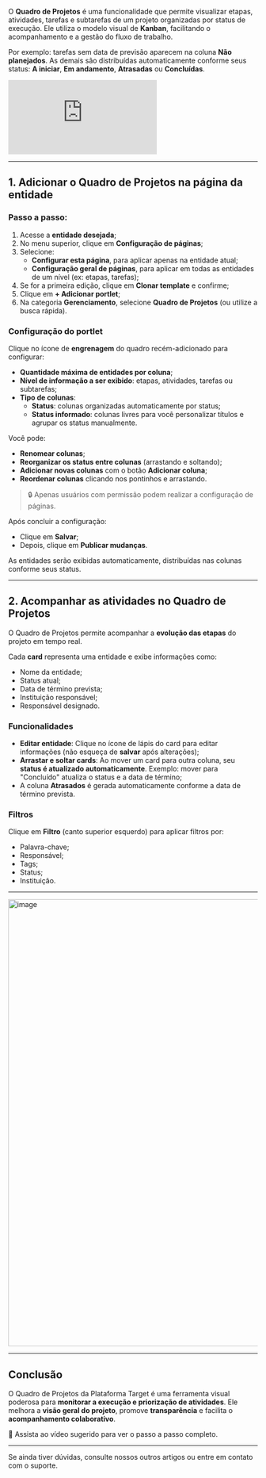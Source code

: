 
O **Quadro de Projetos** é uma funcionalidade que permite visualizar etapas, atividades, tarefas e subtarefas de um projeto organizadas por status de execução. Ele utiliza o modelo visual de **Kanban**, facilitando o acompanhamento e a gestão do fluxo de trabalho.

Por exemplo: tarefas sem data de previsão aparecem na coluna **Não planejados**. As demais são distribuídas automaticamente conforme seus status: **A iniciar**, **Em andamento**, **Atrasadas** ou **Concluídas**.

<div class="video-container">
  <iframe
    src="https://player.vimeo.com/video/1121203922"
    title="Tutoria Vimeo"
    frameborder="0"
    allow="autoplay; fullscreen; picture-in-picture"
    allowfullscreen>
  </iframe>
</div>

---

## 1. Adicionar o Quadro de Projetos na página da entidade

### Passo a passo:

1. Acesse a **entidade desejada**;
2. No menu superior, clique em **Configuração de páginas**;
3. Selecione:
   - **Configurar esta página**, para aplicar apenas na entidade atual;
   - **Configuração geral de páginas**, para aplicar em todas as entidades de um nível (ex: etapas, tarefas);
4. Se for a primeira edição, clique em **Clonar template** e confirme;
5. Clique em **+ Adicionar portlet**;
6. Na categoria **Gerenciamento**, selecione **Quadro de Projetos** (ou utilize a busca rápida).

### Configuração do portlet

Clique no ícone de **engrenagem** do quadro recém-adicionado para configurar:

- **Quantidade máxima de entidades por coluna**;
- **Nível de informação a ser exibido**: etapas, atividades, tarefas ou subtarefas;
- **Tipo de colunas**:
  - **Status**: colunas organizadas automaticamente por status;
  - **Status informado**: colunas livres para você personalizar títulos e agrupar os status manualmente.

Você pode:

- **Renomear colunas**;
- **Reorganizar os status entre colunas** (arrastando e soltando);
- **Adicionar novas colunas** com o botão **Adicionar coluna**;
- **Reordenar colunas** clicando nos pontinhos e arrastando.

> 🔒 Apenas usuários com permissão podem realizar a configuração de páginas.

Após concluir a configuração:

- Clique em **Salvar**;
- Depois, clique em **Publicar mudanças**.

As entidades serão exibidas automaticamente, distribuídas nas colunas conforme seus status.

---

## 2. Acompanhar as atividades no Quadro de Projetos

O Quadro de Projetos permite acompanhar a **evolução das etapas** do projeto em tempo real.

Cada **card** representa uma entidade e exibe informações como:

- Nome da entidade;
- Status atual;
- Data de término prevista;
- Instituição responsável;
- Responsável designado.

### Funcionalidades

- **Editar entidade**: Clique no ícone de lápis do card para editar informações (não esqueça de **salvar** após alterações);
- **Arrastar e soltar cards**: Ao mover um card para outra coluna, seu **status é atualizado automaticamente**. Exemplo: mover para "Concluído" atualiza o status e a data de término;
- A coluna **Atrasados** é gerada automaticamente conforme a data de término prevista.

### Filtros

Clique em **Filtro** (canto superior esquerdo) para aplicar filtros por:

- Palavra-chave;
- Responsável;
- Tags;
- Status;
- Instituição.

---

<img width="1907" height="902" alt="image" src="https://github.com/user-attachments/assets/feec70da-9675-4102-8ba9-0af3bee5f464" />


---

## Conclusão

O Quadro de Projetos da Plataforma Target é uma ferramenta visual poderosa para **monitorar a execução e priorização de atividades**. Ele melhora a **visão geral do projeto**, promove **transparência** e facilita o **acompanhamento colaborativo**.

🎥 Assista ao vídeo sugerido para ver o passo a passo completo.

---

Se ainda tiver dúvidas, consulte nossos outros artigos ou entre em contato com o suporte.
